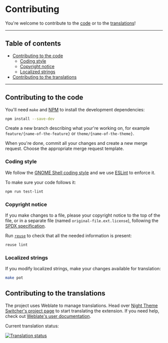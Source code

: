 <!--
SPDX-FileCopyrightText: 2021 Romain Vigier <contact AT romainvigier.fr>
SPDX-License-Identifier: CC-BY-SA-4.0
-->

# Contributing <!-- omit in toc -->

You're welcome to contribute to the [code](#contributing-to-the-code) or to the [translations](#contributing-to-the-translations)!

---

## Table of contents <!-- omit in toc -->

- [Contributing to the code](#contributing-to-the-code)
	- [Coding style](#coding-style)
	- [Copyright notice](#copyright-notice)
	- [Localized strings](#localized-strings)
- [Contributing to the translations](#contributing-to-the-translations)

---

## Contributing to the code

You'll need `make` and [NPM](https://www.npmjs.com/) to install the development dependencies:

```bash
npm install --save-dev
```

Create a new branch describing what your're working on, for example `feature/{name-of-the-feature}` or `theme/{name-of-the-theme}`.

When you're done, commit all your changes and create a new merge request. Choose the appropriate merge request template.

### Coding style

We follow the [GNOME Shell coding style](https://gitlab.gnome.org/GNOME/gnome-shell/-/blob/master/HACKING.md) and we use [ESLint](https://eslint.org/) to enforce it.

To make sure your code follows it:

```bash
npm run test-lint
```

### Copyright notice

If you make changes to a file, please your copyright notice to the top of the file, or in a separate file (named `original-file.ext.license`), following the [SPDX specification](https://spdx.dev/).

Run [`reuse`](https://reuse.software/) to check that all the needed information is present:

```bash
reuse lint
```

### Localized strings

If you modify localized strings, make your changes available for translation:

```bash
make pot
```

## Contributing to the translations

The project uses Weblate to manage translations. Head over [Night Theme Switcher's project page](https://hosted.weblate.org/projects/night-theme-switcher/) to start translating the extension. If you need help, check out [Weblate's user documentation](https://docs.weblate.org/en/latest/user/translating.html).

Current translation status:

[![Translation status](https://hosted.weblate.org/widgets/night-theme-switcher/-/multi-auto.svg)](https://hosted.weblate.org/engage/night-theme-switcher/)
